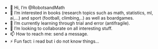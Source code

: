 - 👋 Hi, I’m @RobotsandMath
- 👀 I’m interested in books (research topics such as math, statistics, ml, ai,...) and sport (football, climbing,..) as well as boardgames.
- 🌱 I’m currently learning through trial and error (antifragile).
- 💞️ I’m looking to collaborate on all interesting stuff.
- 📫 How to reach me: send a message.
- ⚡ Fun fact: i read but i do not know things...

<!---
RobotsandMath/RobotsandMath is a ✨ special ✨ repository because its `README.md` (this file) appears on your GitHub profile.
You can click the Preview link to take a look at your changes.
--->
